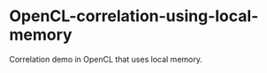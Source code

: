 OpenCL-correlation-using-local-memory
=====================================

Correlation demo in OpenCL that uses local memory.
